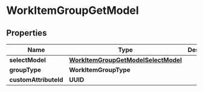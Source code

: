 

# WorkItemGroupGetModel


## Properties

| Name | Type | Description | Notes |
|------------ | ------------- | ------------- | -------------|
|**selectModel** | [**WorkItemGroupGetModelSelectModel**](WorkItemGroupGetModelSelectModel.md) |  |  [optional] |
|**groupType** | **WorkItemGroupType** |  |  |
|**customAttributeId** | **UUID** |  |  [optional] |



